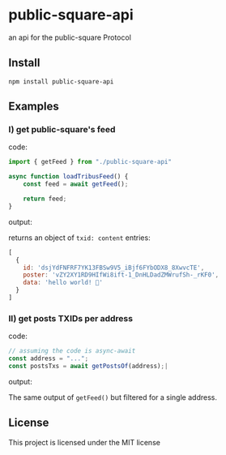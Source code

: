 # public-square-api
an api for the public-square Protocol

## Install

```
npm install public-square-api
```

## Examples

### I) get public-square's feed

code:
```javascript
import { getFeed } from "./public-square-api"

async function loadTribusFeed() {
    const feed = await getFeed();

    return feed;
}

```

output:

returns an object of `txid: content` entries:
```js
[
  {
    id: 'dsjYdFNFRF7YK13FBSw9V5_iBjf6FYbODX8_8XwvcTE',
    poster: 'vZY2XY1RD9HIfWi8ift-1_DnHLDadZMWrufSh-_rKF0',
    data: 'hello world! 🐘'
  }
]


```

### II) get posts TXIDs per address

code:
```js
// assuming the code is async-await
const address = "...";
const postsTxs = await getPostsOf(address);|

```

output:

The same output of `getFeed()` but filtered for a single address.

## License
This project is licensed under the MIT license
